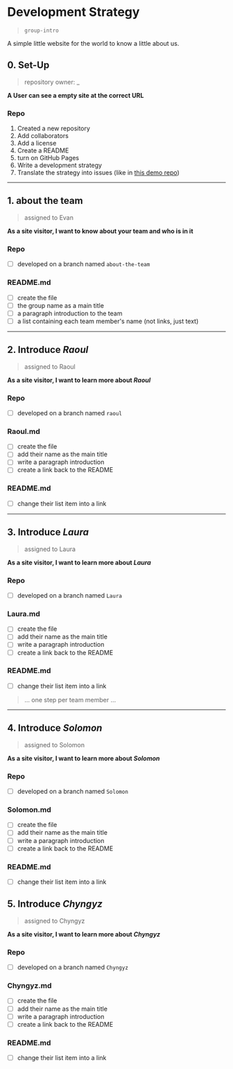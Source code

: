 # Development Strategy

> `group-intro`

A simple little website for the world to know a little about us.

## 0. Set-Up

> repository owner: _

__A User can see a empty site at the correct URL__

### Repo

1. Created a new repository
1. Add collaborators
1. Add a license
1. Create a README
1. turn on GitHub Pages
1. Write a development strategy
1. Translate the strategy into issues (like in [this demo repo](https://github.com/hackyourfuturebelgium/from-strategy-to-issues))

---

## 1. about the team

> assigned to Evan

__As a site visitor, I want to know about your team and who is in it__

### Repo

- [ ] developed on a branch named `about-the-team`

### README.md

- [ ] create the file
- [ ] the group name as a main title
- [ ] a paragraph introduction to the team
- [ ] a list containing each team member's name (not links, just text)

---

## 2. Introduce _Raoul_

> assigned to Raoul

__As a site visitor, I want to learn more about *Raoul*__

### Repo

- [ ] developed on a branch named `raoul`

### Raoul.md

- [ ] create the file
- [ ] add their name as the main title
- [ ] write a paragraph introduction
- [ ] create a link back to the README

### README.md

- [ ] change their list item into a link

---
## 3. Introduce _Laura_

> assigned to Laura

__As a site visitor, I want to learn more about *Laura*__

### Repo

- [ ] developed on a branch named `Laura`

### Laura.md

- [ ] create the file
- [ ] add their name as the main title
- [ ] write a paragraph introduction
- [ ] create a link back to the README

### README.md

- [ ] change their list item into a link


> ... one step per team member ...

---
## 4. Introduce _Solomon_

> assigned to Solomon

__As a site visitor, I want to learn more about *Solomon*__

### Repo

- [ ] developed on a branch named `Solomon`

### Solomon.md

- [ ] create the file
- [ ] add their name as the main title
- [ ] write a paragraph introduction
- [ ] create a link back to the README

### README.md

- [ ] change their list item into a link
## 5. Introduce _Chyngyz_

> assigned to Chyngyz

__As a site visitor, I want to learn more about *Chyngyz*__

### Repo

- [ ] developed on a branch named `Chyngyz`

### Chyngyz.md

- [ ] create the file
- [ ] add their name as the main title
- [ ] write a paragraph introduction
- [ ] create a link back to the README

### README.md

- [ ] change their list item into a link



